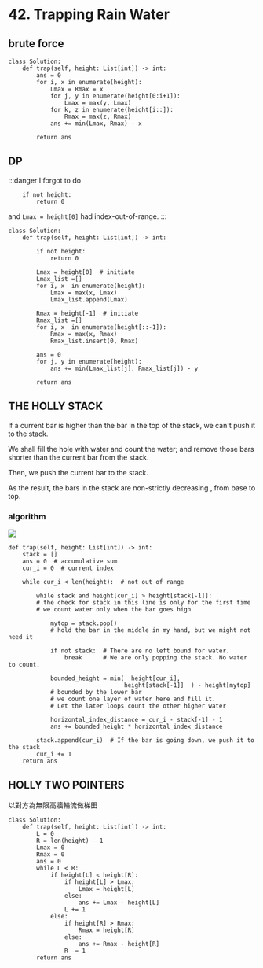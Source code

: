# 42. Trapping Rain Water
## brute force

```python=
class Solution:
    def trap(self, height: List[int]) -> int:
        ans = 0
        for i, x in enumerate(height):
            Lmax = Rmax = x
            for j, y in enumerate(height[0:i+1]):
                Lmax = max(y, Lmax)
            for k, z in enumerate(height[i::]):
                Rmax = max(z, Rmax)
            ans += min(Lmax, Rmax) - x
            
        return ans
```

## DP
:::danger
I forgot to do 
```
    if not height:
        return 0
```
and `Lmax = height[0]` had  index-out-of-range.
:::
```python=
class Solution:
    def trap(self, height: List[int]) -> int:
        
        if not height:
            return 0
        
        Lmax = height[0]  # initiate
        Lmax_list =[]
        for i, x  in enumerate(height):
            Lmax = max(x, Lmax)
            Lmax_list.append(Lmax)
        
        Rmax = height[-1]  # initiate
        Rmax_list =[]
        for i, x  in enumerate(height[::-1]):
            Rmax = max(x, Rmax)
            Rmax_list.insert(0, Rmax)
        
        ans = 0
        for j, y in enumerate(height):            
            ans += min(Lmax_list[j], Rmax_list[j]) - y

        return ans
```

## THE HOLLY STACK
If a current bar is higher than the bar in the top of the stack, 
we can't push it to the stack.   

We shall fill the hole with water and count the water; and remove those bars shorter than the current bar from the stack.   

Then, we push the current bar to the stack.   

As the result, the bars in the stack are non-strictly decreasing , from base to top.   

### algorithm

![](https://i.imgur.com/iaSDzAR.png)


```python=
def trap(self, height: List[int]) -> int:
    stack = []
    ans = 0  # accumulative sum
    cur_i = 0  # current index

    while cur_i < len(height):  # not out of range

        while stack and height[cur_i] > height[stack[-1]]:  
        # the check for stack in this line is only for the first time
        # we count water only when the bar goes high 

            mytop = stack.pop()  
            # hold the bar in the middle in my hand, but we might not need it

            if not stack:  # There are no left bound for water. 
                break      # We are only popping the stack. No water to count.

            bounded_height = min(  height[cur_i], 
                                 height[stack[-1]]  ) - height[mytop]
            # bounded by the lower bar
            # we count one layer of water here and fill it. 
            # Let the later loops count the other higher water

            horizontal_index_distance = cur_i - stack[-1] - 1
            ans += bounded_height * horizontal_index_distance 

        stack.append(cur_i)  # If the bar is going down, we push it to the stack
        cur_i += 1
    return ans
```
## HOLLY TWO POINTERS
以對方為無限高牆輪流做梯田
```python=
class Solution:
    def trap(self, height: List[int]) -> int:
        L = 0
        R = len(height) - 1
        Lmax = 0
        Rmax = 0
        ans = 0
        while L < R:
            if height[L] < height[R]:
                if height[L] > Lmax:
                    Lmax = height[L]
                else:
                    ans += Lmax - height[L]
                L += 1
            else:
                if height[R] > Rmax:
                    Rmax = height[R]
                else:
                    ans += Rmax - height[R]
                R -= 1
        return ans    
```